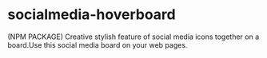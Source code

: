 # socialmedia-hoverboard
(NPM PACKAGE) Creative stylish feature of social media icons together on a board.Use this social media board on your web pages.
